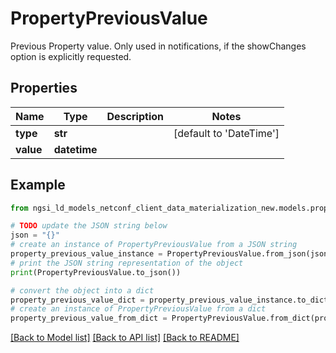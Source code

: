 # PropertyPreviousValue

Previous Property value. Only used in notifications, if the showChanges  option is explicitly requested. 

## Properties

Name | Type | Description | Notes
------------ | ------------- | ------------- | -------------
**type** | **str** |  | [default to 'DateTime']
**value** | **datetime** |  | 

## Example

```python
from ngsi_ld_models_netconf_client_data_materialization_new.models.property_previous_value import PropertyPreviousValue

# TODO update the JSON string below
json = "{}"
# create an instance of PropertyPreviousValue from a JSON string
property_previous_value_instance = PropertyPreviousValue.from_json(json)
# print the JSON string representation of the object
print(PropertyPreviousValue.to_json())

# convert the object into a dict
property_previous_value_dict = property_previous_value_instance.to_dict()
# create an instance of PropertyPreviousValue from a dict
property_previous_value_from_dict = PropertyPreviousValue.from_dict(property_previous_value_dict)
```
[[Back to Model list]](../README.md#documentation-for-models) [[Back to API list]](../README.md#documentation-for-api-endpoints) [[Back to README]](../README.md)


